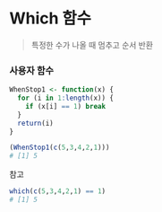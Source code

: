 # Which 함수
> 특정한 수가 나올 때 멈추고 순서 반환
### 사용자 함수
```r
WhenStop1 <- function(x) {
  for (i in 1:length(x)) {
    if (x[i] == 1) break
  }
  return(i)
}

(WhenStop1(c(5,3,4,2,1)))
# [1] 5
```
참고
```r
which(c(5,3,4,2,1) == 1)
# [1] 5
```
